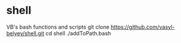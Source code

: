 # shell
VB's bash functions and scripts
git clone https://github.com/vasyl-belyey/shell.git
cd shell
./addToPath.bash
